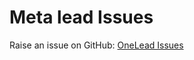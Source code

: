 
# **Meta lead Issues**

Raise an issue on GitHub:  [OneLead Issues](https://github.com/redsoftware-hq/onelead/issues)
